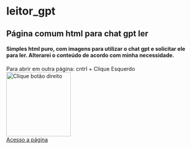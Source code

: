 # leitor_gpt
## Página comum html para chat gpt ler

#### Simples html puro, com imagens para utilizar o chat gpt e solicitar ele para ler. Alterarei o conteúdo de acordo com minha necessidade.

Para abrir em outra página:
cntrl + Clique Esquerdo
<img src="(https://img.finalfantasyxiv.com/lds/h/K/HW5NPzTD5Kr0bXYUDiTTmMkvlw.png)" alt="Clique botão direito" width="170"/>
<br>
[Acesso a página](https://itslevictor.github.io/leitor_gpt/)
